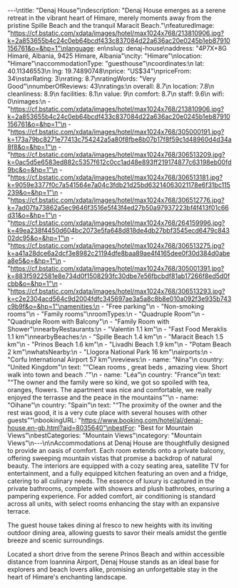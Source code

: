 ---\ntitle: "Denaj House"\ndescription: "Denaj House emerges as a serene retreat in the vibrant heart of Himare, merely moments away from the pristine Spille Beach and the tranquil Maracit Beach."\nfeaturedImage: "https://cf.bstatic.com/xdata/images/hotel/max1024x768/213810906.jpg?k=2a853655b4c24c0eb64bcdf433c837084d22a636ac20e0245b1eb87910156761&o=&hp=1"\nlanguage: en\nslug: denaj-house\naddress: "4P7X+8G Himarë, Albania, 9425 Himare, Albania"\ncity: "Himare"\nlocation: "Himare"\naccommodationType: "guesthouse"\ncoordinates:\n  lat: 40.11346553\n  lng: 19.74890748\nprice: "US$34"\npriceFrom: 34\nstarRating: 3\nrating: 8.7\nratingWords: "Very Good"\nnumberOfReviews: 43\nratings:\n  overall: 8.7\n  location: 7.8\n  cleanliness: 8.9\n  facilities: 8.1\n  value: 9\n  comfort: 8.7\n  staff: 9.6\n  wifi: 0\nimages:\n  - "https://cf.bstatic.com/xdata/images/hotel/max1024x768/213810906.jpg?k=2a853655b4c24c0eb64bcdf433c837084d22a636ac20e0245b1eb87910156761&o=&hp=1"\n  - "https://cf.bstatic.com/xdata/images/hotel/max1024x768/305000191.jpg?k=173a79bc8271e77413c754242a5a80f8fbe8b07b17f8f59c1d48960d4d34a8f8&o=&hp=1"\n  - "https://cf.bstatic.com/xdata/images/hotel/max1024x768/306513209.jpg?k=0ac5d5e6583ed882c5357f612c0cc1ad48e893ff219174877c63198eb00fd9bc&o=&hp=1"\n  - "https://cf.bstatic.com/xdata/images/hotel/max1024x768/306513181.jpg?k=9059e3377f0c7a541564e7a04c3fdb21d25bd63214063021178e6f31bc115239&o=&hp=1"\n  - "https://cf.bstatic.com/xdata/images/hotel/max1024x768/306512776.jpg?k=7ad07fa73862a5ec9646f3516e5f43f4ed27b50a97937223bf4f413f01c66d31&o=&hp=1"\n  - "https://cf.bstatic.com/xdata/images/hotel/max1024x768/264159996.jpg?k=49ea238f4450d604bc2073e5fa648d818de4db27bbf3545ecd6479c84302dc95&o=&hp=1"\n  - "https://cf.bstatic.com/xdata/images/hotel/max1024x768/306513275.jpg?k=a41a28dce6a2dcf3e8982c21194dfe8baa89ae4f4165dee0f30d384d0abea8e5&o=&hp=1"\n  - "https://cf.bstatic.com/xdata/images/hotel/max1024x768/305001391.jpg?k=883f5922581e8e734d0f1508293fc30dbe7e56fbcbdf81ab17266f8ed5d0fcbb&o=&hp=1"\n  - "https://cf.bstatic.com/xdata/images/hotel/max1024x768/306513293.jpg?k=c2e2304acd564c9d2004fdfc345697ae3a5a8c8b8e010a092f3e935b743c9b9f&o=&hp=1"\namenities:\n  - "Free parking"\n  - "Non-smoking rooms"\n  - "Family rooms"\nroomTypes:\n  - "Quadruple Room"\n  - "Quadruple Room with Balcony"\n  - "Family Room with Shower"\nnearbyRestaurants:\n  - "Valentin 1.1 km"\n  - "Fast Food Meraklis 1.1 km"\nnearbyBeaches:\n  - "Spille Beach 1.4 km"\n  - "Maracit Beach 1.5 km"\n  - "Prinos Beach 1.6 km"\n  - "Livadhi Beach 1.9 km"\n  - "Potam Beach 2 km"\nwhatsNearby:\n  - "Llogora National Park 16 km"\nairports:\n  - "Corfu International Airport 57 km"\nreviews:\n  - name: "Nina"\n    country: "United Kingdom"\n    text: "“Clean rooms , great beds , amazing view. Short walk into town and beach .”"\n  - name: "Léa"\n    country: "France"\n    text: "“The owner and the family were so kind, we got so spoiled with tea, oranges, flowers. The apartment was nice and comfortable, we really enjoyed the terrasse and the peace in the mountains”"\n  - name: "Oihane"\n    country: "Spain"\n    text: "“The proximity of the owner and the rest was good, it is a very cute place with several houses with other guests”"\nbookingURL: "https://www.booking.com/hotel/al/denaj-house.en-gb.html?aid=8035640"\nbestFor: "Best for Mountain Views"\nbestCategories: "Mountain Views"\ncategory: "Mountain Views"\n---\n\nAccommodations at Denaj House are thoughtfully designed to provide an oasis of comfort. Each room extends onto a private balcony, offering sweeping mountain vistas that promise a backdrop of natural beauty. The interiors are equipped with a cozy seating area, satellite TV for entertainment, and a fully equipped kitchen featuring an oven and a fridge, catering to all culinary needs. The essence of luxury is captured in the private bathrooms, complete with showers and plush bathrobes, ensuring a pampering experience. For added comfort, air conditioning is standard across all units, with select rooms enhancing the stay with an expansive terrace.

The guest house takes dining al fresco to new heights with its inviting outdoor dining area, allowing guests to savor their meals amidst the gentle breeze and scenic surroundings.

Located a short drive from the serene Prinos Beach and within accessible distance from Ioannina Airport, Denaj House stands as an ideal base for explorers and beach lovers alike, promising an unforgettable stay in the heart of Himare's enchanting landscape.